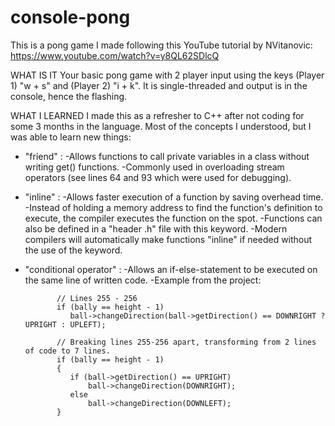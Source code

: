 # console-pong
This is a pong game I made following this YouTube tutorial by NVitanovic: https://www.youtube.com/watch?v=y8QL62SDlcQ

WHAT IS IT
Your basic pong game with 2 player input using the keys (Player 1) "w + s" and (Player 2) "i + k".
It is single-threaded and output is in the console, hence the flashing. 

WHAT I LEARNED
I made this as a refresher to C++ after not coding for some 3 months in the language.
Most of the concepts I understood, but I was able to learn new things:
  - "friend" : 
               -Allows functions to call private variables in a class without writing get() functions.
               -Commonly used in overloading stream operators (see lines 64 and 93 which were used for debugging).
               
  - "inline" : 
               -Allows faster execution of a function by saving overhead time.
               -Instead of holding a memory address to find the function's definition to execute, the compiler executes the function on the spot.
               -Functions can also be defined in a "header .h" file with this keyword.
               -Modern compilers will automatically make functions "inline" if needed without the use of the keyword.
               
  - "conditional operator" :
               -Allows an if-else-statement to be executed on the same line of written code.
               -Example from the project:
               
               // Lines 255 - 256
               if (bally == height - 1)
                  ball->changeDirection(ball->getDirection() == DOWNRIGHT ? UPRIGHT : UPLEFT);
               
               // Breaking lines 255-256 apart, transforming from 2 lines of code to 7 lines.
               if (bally == height - 1)
               {
                  if (ball->getDirection() == UPRIGHT)
                      ball->changeDirection(DOWNRIGHT);
                  else
                      ball->changeDirection(DOWNLEFT);
               }      
               
